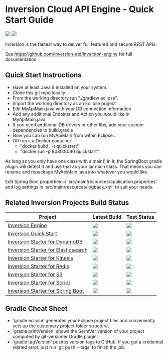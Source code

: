 # Inversion Cloud API Engine - Quick Start Guide

[![](https://jitpack.io/v/inversion-api/inversion-quick-start.svg)](https://jitpack.io/#inversion-api/inversion-quick-start)  [![](https://travis-ci.org/inversion-api/inversion-quick-start.svg?branch=master)](https://travis-ci.org/inversion-api/inversion-quick-start)

Inversion is the fastest way to deliver full featured and secure REST APIs.

See https://github.com/inversion-api/inversion-engine for full documentation.

## Quick Start Instructions

- Have at least Java 8 installed on your system.
- Clone this git repo locally
- From the working directory run "./gradlew eclipse".
- Import the working directory as an Eclipse project
- Edit MyApiMain.java with your DB connection information
- Add any additional Endoints and Action you would like in MyApiMain.java
- If you need additional DB drivers or other libs, add your custom dependencies to build.gradle
- Now you can run MyApiMain from within Eclipse...
- OR run it a Docker container:
   - "docker build . -t quickstart"
   - "docker run -p 8080:8080 quickstart"
           
As long as you only have one class with a main() in it, the SpringBoot gradle plugin will detect it and use that as 
your jar main class.  That means you can rename and repackage MyApiMain.java into whatever you would like.

Edit Spring Boot properties in 'src/main/resources/application.properties' and log settings in 'src/main/resources/logback.xml' to suit your needs.
        
        
## Related Inversion Projects Build Status

| Project | Latest Build | Test Status |
|---|---|---| 
| [Inversion Engine](https://github.com/inversion-api/inversion-engine) | [![](https://jitpack.io/v/inversion-api/inversion-engine.svg)](https://jitpack.io/#inversion-api/inversion-engine)  | [![](https://travis-ci.org/inversion-api/inversion-engine.svg?branch=master)](https://travis-ci.org/inversion-api/inversion-engine) | 
| [Inversion Quick Start](https://github.com/inversion-api/inversion-quick-start) | [![](https://jitpack.io/v/inversion-api/inversion-quick-start.svg)](https://jitpack.io/#inversion-api/inversion-quick-start)  | [![](https://travis-ci.org/inversion-api/inversion-quick-start.svg?branch=master)](https://travis-ci.org/inversion-api/inversion-quick-start) |
| [Inversion Starter for DynamoDB](https://github.com/inversion-api/inversion-starter-dynamodb) | [![](https://jitpack.io/v/inversion-api/inversion-starter-dynamodb.svg)](https://jitpack.io/#inversion-api/inversion-starter-dynamodb)  | [![](https://travis-ci.org/inversion-api/inversion-starter-dynamodb.svg?branch=master)](https://travis-ci.org/inversion-api/inversion-starter-dynamodb) |
| [Inversion Starter for Elasticsearch](https://github.com/inversion-api/inversion-starter-elasticsearch) | [![](https://jitpack.io/v/inversion-api/inversion-starter-elasticsearch.svg)](https://jitpack.io/#inversion-api/inversion-starter-elasticsearch)  | [![](https://travis-ci.org/inversion-api/inversion-starter-elasticsearch.svg?branch=master)](https://travis-ci.org/inversion-api/inversion-starter-elasticsearch) |
| [Inversion Starter for Kinesis](https://github.com/inversion-api/inversion-starter-kinesis) | [![](https://jitpack.io/v/inversion-api/inversion-starter-kinesis.svg)](https://jitpack.io/#inversion-api/inversion-starter-kinesis)  | [![](https://travis-ci.org/inversion-api/inversion-starter-kinesis.svg?branch=master)](https://travis-ci.org/inversion-api/inversion-starter-kinesis) |
| [Inversion Starter for Redis](https://github.com/inversion-api/inversion-starter-redis) | [![](https://jitpack.io/v/inversion-api/inversion-starter-redis.svg)](https://jitpack.io/#inversion-api/inversion-starter-redis)  | [![](https://travis-ci.org/inversion-api/inversion-starter-redis.svg?branch=master)](https://travis-ci.org/inversion-api/inversion-starter-redis) |
| [Inversion Starter for S3](https://github.com/inversion-api/inversion-starter-s3) | [![](https://jitpack.io/v/inversion-api/inversion-starter-s3.svg)](https://jitpack.io/#inversion-api/inversion-starter-s3)  | [![](https://travis-ci.org/inversion-api/inversion-starter-s3.svg?branch=master)](https://travis-ci.org/inversion-api/inversion-starter-s3) |
| [Inversion Starter for Script](https://github.com/inversion-api/inversion-starter-script) | [![](https://jitpack.io/v/inversion-api/inversion-starter-script.svg)](https://jitpack.io/#inversion-api/inversion-starter-script)  | [![](https://travis-ci.org/inversion-api/inversion-starter-script.svg?branch=master)](https://travis-ci.org/inversion-api/inversion-starter-script) |
| [Inversion Starter for Spring Boot](https://github.com/inversion-api/inversion-starter-spring-boot) | [![](https://jitpack.io/v/inversion-api/inversion-starter-spring-boot.svg)](https://jitpack.io/#inversion-api/inversion-starter-spring-boot)  | [![](https://travis-ci.org/inversion-api/inversion-starter-spring-boot.svg?branch=master)](https://travis-ci.org/inversion-api/inversion-starter-spring-boot) |



## Gradle Cheat Sheet

 - 'gradle eclipse' generates your Eclipse project files and conveniently sets up the customary project folder structure.
 - 'gradle printVersion' shows the SermVer version of your project computed by git-versioner Gradle plugin.
 - 'gradle tagVersion' pushes version tags to GitHub.  If you get a credential related error, just run 'git push --tags' to finish the job.
 
